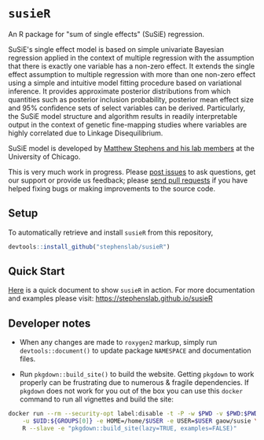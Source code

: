 # `susieR`

An R package for "sum of single effects" (SuSiE) regression.

SuSiE's single effect model is based on simple univariate Bayesian
regression applied in the context of multiple regression with the
assumption that there is exactly one variable has a non-zero
effect. It extends the single effect assumption to multiple regression
with more than one non-zero effect using a simple and intuitive model
fitting procedure based on variational inference. It provides
approximate posterior distributions from which quantities such as
posterior inclusion probability, posterior mean effect size and 95%
confidence sets of select variables can be derived. Particularly, the
SuSiE model structure and algorithm results in readily interpretable
output in the context of genetic fine-mapping studies where variables
are highly correlated due to Linkage Disequilibrium.

SuSiE model is developed by
[Matthew Stephens and his lab members](http://stephenslab.uchicago.edu/)
at the University of Chicago.

This is very much work in progress. Please
[post issues](https://github.com/stephenslab/susieR/issues) to ask
questions, get our support or provide us feedback; please
[send pull requests](https://github.com/stephenslab/susieR/pulls) if
you have helped fixing bugs or making improvements to the source code.

## Setup

To automatically retrieve and install `susieR` from this repository,

   ```R
   devtools::install_github("stephenslab/susieR")
   ```

## Quick Start

[Here](https://stephenslab.github.io/susieR/articles/mwe.html) is a quick document to show `susieR` in action.
For more documentation and examples please visit: https://stephenslab.github.io/susieR

## Developer notes

+ When any changes are made to `roxygen2` markup, simply run 
`devtools::document()` to update package `NAMESPACE`
and documentation files.

+ Run `pkgdown::build_site()` to build the website. Getting `pkgdown`
to work properly can be frustrating due to numerous & fragile dependencies. 
If `pkgdown` does not work for you out of the box you can use this `docker`
command to run all vignettes and build the site:

```bash
docker run --rm --security-opt label:disable -t -P -w $PWD -v $PWD:$PWD \
	-u $UID:${GROUPS[0]} -e HOME=/home/$USER -e USER=$USER gaow/susie \
	R --slave -e "pkgdown::build_site(lazy=TRUE, examples=FALSE)"
```
